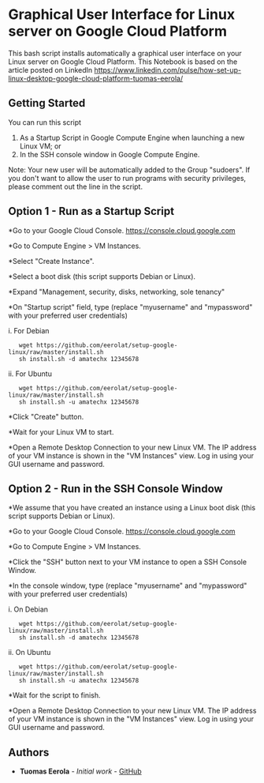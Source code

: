 # Graphical User Interface for Linux server on Google Cloud Platform

This bash script installs automatically a graphical user interface on your Linux server on Google Cloud Platform. This Notebook is based on the article posted on LinkedIn https://www.linkedin.com/pulse/how-set-up-linux-desktop-google-cloud-platform-tuomas-eerola/ 

## Getting Started

You can run this script

1. As a Startup Script in Google Compute Engine when launching a new Linux VM; or
2. In the SSH console window in Google Compute Engine. 

Note: Your new user will be automatically added to the Group "sudoers". If you don't want to allow the user to run programs with security privileges, please comment out the line in the script.

## Option 1 - Run as a Startup Script

*Go to your Google Cloud Console. https://console.cloud.google.com

*Go to Compute Engine > VM Instances.

*Select "Create Instance".

*Select a boot disk (this script supports Debian or Linux).

*Expand "Management, security, disks, networking, sole tenancy"

*On "Startup script" field, type (replace "myusername" and "mypassword" with your preferred user credentials)

i. For Debian
```
   wget https://github.com/eerolat/setup-google-linux/raw/master/install.sh
   sh install.sh -d amatechx 12345678
```
ii. For Ubuntu
```
   wget https://github.com/eerolat/setup-google-linux/raw/master/install.sh
   sh install.sh -u amatechx 12345678
```
*Click "Create" button.

*Wait for your Linux VM to start.

*Open a Remote Desktop Connection to your new Linux VM. The IP address of your VM instance is shown in the "VM Instances" view. Log in using your GUI username and password.

## Option 2 - Run in the SSH Console Window

*We assume that you have created an instance using a Linux boot disk (this script supports Debian or Linux).

*Go to your Google Cloud Console. https://console.cloud.google.com

*Go to Compute Engine > VM Instances.

*Click the "SSH" button next to your VM instance to open a SSH Console Window. 

*In the console window, type (replace "myusername" and "mypassword" with your preferred user credentials)

i. On Debian
```
   wget https://github.com/eerolat/setup-google-linux/raw/master/install.sh
   sh install.sh -d amatechx 12345678
```
ii. On Ubuntu
```
   wget https://github.com/eerolat/setup-google-linux/raw/master/install.sh
   sh install.sh -u amatechx 12345678
```
*Wait for the script to finish.

*Open a Remote Desktop Connection to your new Linux VM. The IP address of your VM instance is shown in the "VM Instances" view. Log in using your GUI username and password.

## Authors

* **Tuomas Eerola** - *Initial work* - [GitHub](https://github.com/eerolat)
